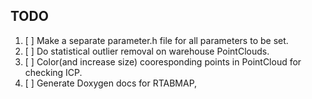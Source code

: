## TODO ##

1. [ ] Make a separate parameter.h file for all parameters to be set.
2. [ ] Do statistical outlier removal on warehouse PointClouds.
3. [ ] Color(and increase size) cooresponding points in PointCloud for checking ICP.
4. [ ] Generate Doxygen docs for RTABMAP,